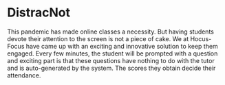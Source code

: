 # DistracNot

This pandemic has made online classes a necessity. But having students devote their attention to the screen is not a piece of cake. We at Hocus-Focus have came up with an exciting and innovative solution to keep them engaged. Every few minutes, the student will be prompted with a question and exciting part is that these questions have nothing to do with the tutor and is auto-generated by the system. The scores they obtain decide their attendance. 

